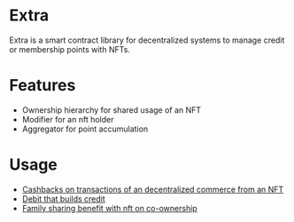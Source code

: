 # Extra

Extra is a smart contract library for decentralized systems to manage credit or membership points with NFTs.

# Features 
- Ownership hierarchy for shared usage of an NFT
- Modifier for an nft holder
- Aggregator for point accumulation

# Usage
- [Cashbacks on transactions of an decentralized commerce from an NFT](https://www.youtube.com/watch?v=_5sd9t1yW5E)
- [Debit that builds credit](https://www.youtube.com/watch?v=cb9Fwbi2cK4)
- [Family sharing benefit with nft on co-ownership](https://www.youtube.com/watch?v=EJQjd6CiO9s)

